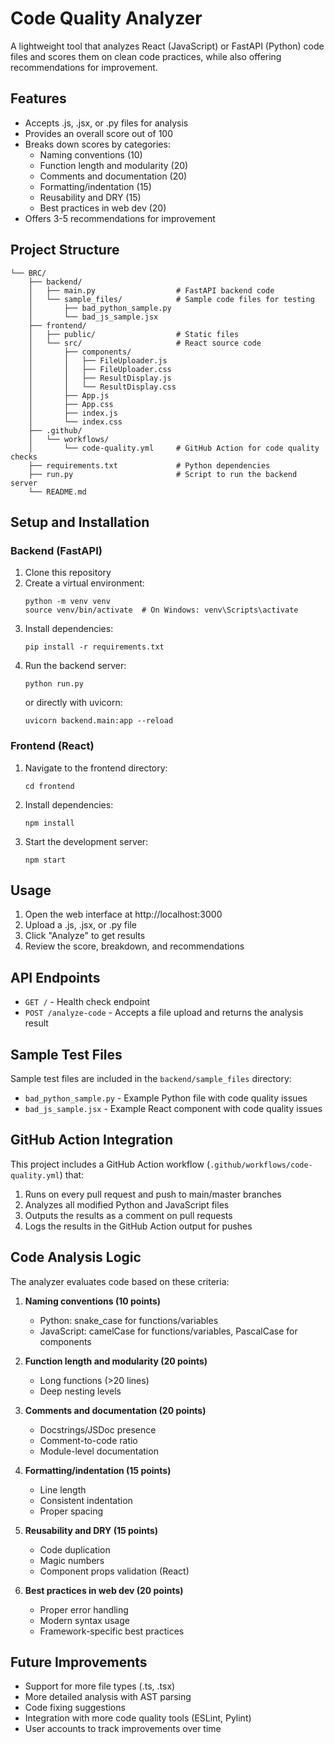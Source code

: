 # Code Quality Analyzer

A lightweight tool that analyzes React (JavaScript) or FastAPI (Python) code files and scores them on clean code practices, while also offering recommendations for improvement.

## Features

- Accepts .js, .jsx, or .py files for analysis
- Provides an overall score out of 100
- Breaks down scores by categories:
  - Naming conventions (10)
  - Function length and modularity (20)
  - Comments and documentation (20)
  - Formatting/indentation (15)
  - Reusability and DRY (15)
  - Best practices in web dev (20)
- Offers 3-5 recommendations for improvement

## Project Structure

```
└── BRC/
    ├── backend/
    │   ├── main.py                  # FastAPI backend code
    │   └── sample_files/            # Sample code files for testing
    │       ├── bad_python_sample.py
    │       └── bad_js_sample.jsx
    ├── frontend/
    │   ├── public/                  # Static files
    │   └── src/                     # React source code
    │       ├── components/
    │       │   ├── FileUploader.js
    │       │   ├── FileUploader.css
    │       │   ├── ResultDisplay.js
    │       │   └── ResultDisplay.css
    │       ├── App.js
    │       ├── App.css
    │       ├── index.js
    │       └── index.css
    ├── .github/
    │   └── workflows/
    │       └── code-quality.yml     # GitHub Action for code quality checks
    ├── requirements.txt             # Python dependencies
    ├── run.py                       # Script to run the backend server
    └── README.md
```

## Setup and Installation

### Backend (FastAPI)

1. Clone this repository
2. Create a virtual environment:
   ```
   python -m venv venv
   source venv/bin/activate  # On Windows: venv\Scripts\activate
   ```
3. Install dependencies:
   ```
   pip install -r requirements.txt
   ```
4. Run the backend server:
   ```
   python run.py
   ```
   or directly with uvicorn:
   ```
   uvicorn backend.main:app --reload
   ```

### Frontend (React)

1. Navigate to the frontend directory:
   ```
   cd frontend
   ```
2. Install dependencies:
   ```
   npm install
   ```
3. Start the development server:
   ```
   npm start
   ```

## Usage

1. Open the web interface at http://localhost:3000
2. Upload a .js, .jsx, or .py file
3. Click "Analyze" to get results
4. Review the score, breakdown, and recommendations

## API Endpoints

- `GET /` - Health check endpoint
- `POST /analyze-code` - Accepts a file upload and returns the analysis result

## Sample Test Files

Sample test files are included in the `backend/sample_files` directory:

- `bad_python_sample.py` - Example Python file with code quality issues
- `bad_js_sample.jsx` - Example React component with code quality issues

## GitHub Action Integration

This project includes a GitHub Action workflow (`.github/workflows/code-quality.yml`) that:

1. Runs on every pull request and push to main/master branches
2. Analyzes all modified Python and JavaScript files
3. Outputs the results as a comment on pull requests
4. Logs the results in the GitHub Action output for pushes

## Code Analysis Logic

The analyzer evaluates code based on these criteria:

1. **Naming conventions (10 points)**
   - Python: snake_case for functions/variables
   - JavaScript: camelCase for functions/variables, PascalCase for components

2. **Function length and modularity (20 points)**
   - Long functions (>20 lines)
   - Deep nesting levels

3. **Comments and documentation (20 points)**
   - Docstrings/JSDoc presence
   - Comment-to-code ratio
   - Module-level documentation

4. **Formatting/indentation (15 points)**
   - Line length
   - Consistent indentation
   - Proper spacing

5. **Reusability and DRY (15 points)**
   - Code duplication
   - Magic numbers
   - Component props validation (React)

6. **Best practices in web dev (20 points)**
   - Proper error handling
   - Modern syntax usage
   - Framework-specific best practices

## Future Improvements

- Support for more file types (.ts, .tsx)
- More detailed analysis with AST parsing
- Code fixing suggestions
- Integration with more code quality tools (ESLint, Pylint)
- User accounts to track improvements over time 